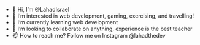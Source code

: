 - 👋 Hi, I’m @LahadIsrael
- 👀 I’m interested in web development, gaming, exercising, and travelling!
- 🌱 I’m currently learning web development
- 💞️ I’m looking to collaborate on anything, experience is the best teacher
- 📫 How to reach me? Follow me on Instagram @lahadthedev

<!---
LahadIsrael/LahadIsrael is a ✨ special ✨ repository because its `README.md` (this file) appears on your GitHub profile.
You can click the Preview link to take a look at your changes.
--->
